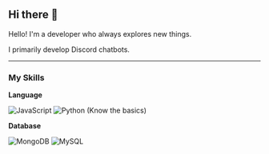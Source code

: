 ## Hi there 👋

Hello! I'm a developer who always explores new things.

I primarily develop Discord chatbots.

---

### **My Skills**

**Language**

![JavaScript](https://img.shields.io/badge/JavaScript-F7DF1E?style=for-the-badge&logo=javascript&logoColor=black) ![Python](https://img.shields.io/badge/Python-306998?style=for-the-badge&logo=python&logoColor=black) (Know the basics)

**Database**

![MongoDB](https://img.shields.io/badge/MongoDB-47A248?style=for-the-badge&logo=mongodb&logoColor=white)   ![MySQL](https://img.shields.io/badge/MySQL-4479A1?style=for-the-badge&logo=mysql&logoColor=white)

